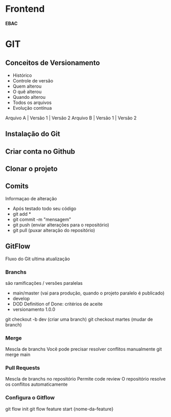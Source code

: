# Frontend

#### EBAC

# GIT

## Conceitos de Versionamento
- Histórico 
- Controle de versão
- Quem alterou
- O quê alterou 
- Quando alterou
- Todos os arquivos
- Evolução contínua

Arquivo A | Versão 1 | Versão 2
Arquivo B | Versão 1 | Versão 2

## Instalação do Git

## Criar conta no Github

## Clonar o projeto

## Comits

Informaçao de alteração
- Após testado todo seu código
- git add *
- git commit -m "mensagem"
- git push (enviar alterações para o repositório)
- git pull (puxar alteração do repositório)

## GitFlow
Fluxo do Git
ultima atualização

### Branchs 
são ramificações / versões paralelas

- main/master (vai para produção, quando o projeto paralelo é publicado)
- develop
- DOD Definition of Done: critérios de aceite
- versionamento 1.0.0

git checkout -b dev (criar uma branch)
git checkout martes (mudar de branch)

### Merge
Mescla de branchs
Você pode precisar resolver conflitos manualmente
git merge main


### Pull Requests
Mescla de branchs no repositório
Permite code review
O repositório resolve os conflitos automaticamente

### Configura o Gitflow
git flow init
git flow feature start {nome-da-feature}

